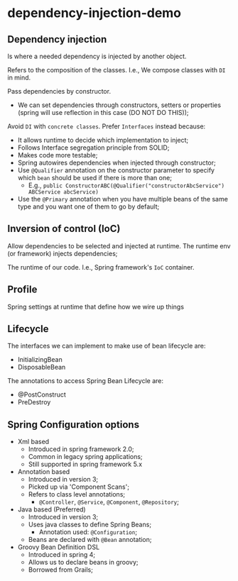 # dependency-injection-demo

## Dependency injection
Is where a needed dependency is injected by another object.

Refers to the composition of the classes. I.e., We compose classes with `DI` in mind.

Pass dependencies by constructor.
- We can set dependencies through constructors, setters or properties (spring will use reflection in this case (DO NOT DO THIS));

Avoid `DI` with `concrete classes`. Prefer `Interfaces` instead because:
- It allows runtime to decide which implementation to inject;
- Follows Interface segregation principle from SOLID;
- Makes code more testable;
- Spring autowires dependencies when injected through constructor;
- Use `@Qualifier` annotation on the constructor parameter to specify which `bean` should be used if there is more than one;
    - E.g., `public ConstructorABC(@Qualifier("constructorAbcService") ABCService abcService)` 
- Use the `@Primary` annotation when you have multiple beans of the same type and you want one of them to go by default;

## Inversion of control (IoC)
Allow dependencies to be selected and injected at runtime.
The runtime env (or framework) injects dependencies;

The runtime of our code. I.e., Spring framework's `IoC` container.

## Profile
Spring settings at runtime that define how we wire up things

## Lifecycle
The interfaces we can implement to make use of bean lifecycle are:
- InitializingBean
- DisposableBean

The annotations to access Spring Bean Lifecycle are:
- @PostConstruct
- PreDestroy

## Spring Configuration options
- Xml based
    - Introduced in spring framework 2.0;
    - Common in legacy spring applications;
    - Still supported in spring framework 5.x
- Annotation based
    - Introduced in version 3;
    - Picked up via 'Component Scans';
    - Refers to class level annotations;
        - `@Controller`, `@Service`, `@Component`, `@Repository`;
- Java based (Preferred)
    - Introduced in version 3;
    - Uses java classes to define Spring Beans;
        - Annotation used: `@Configuration`;
    - Beans are declared with `@Bean` annotation;
- Groovy Bean Definition DSL
    - Introduced in spring 4;
    - Allows us to declare beans in groovy;
    - Borrowed from Grails;